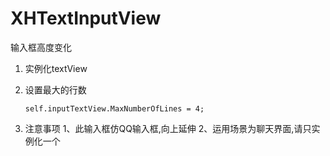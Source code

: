 # XHTextInputView
输入框高度变化


1.  实例化textView

2.  设置最大的行数

        self.inputTextView.MaxNumberOfLines = 4;

3.  注意事项
        1、此输入框仿QQ输入框,向上延伸
        2、运用场景为聊天界面,请只实例化一个
